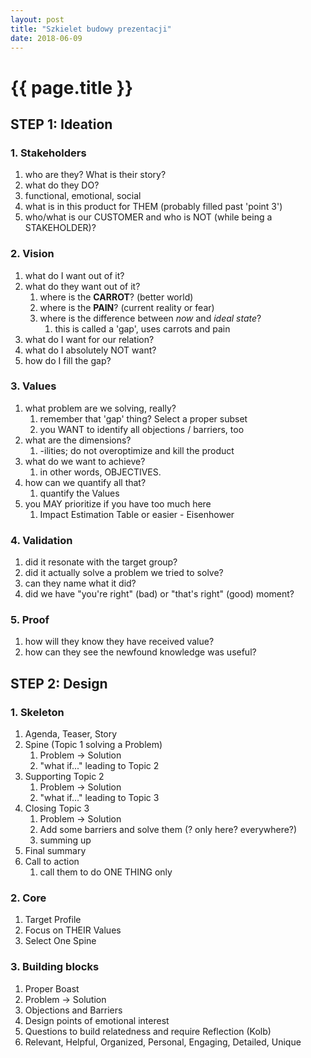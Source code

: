 ```yaml
---
layout: post
title: "Szkielet budowy prezentacji"
date: 2018-06-09
---
```


# {{ page.title }}

## STEP 1: Ideation

### 1. Stakeholders

1. who are they? What is their story?
2. what do they DO?
3. functional, emotional, social
4. what is in this product for THEM (probably filled past 'point 3')
5. who/what is our CUSTOMER and who is NOT (while being a STAKEHOLDER)?

### 2. Vision

1. what do I want out of it?
1. what do they want out of it?
    1. where is the **CARROT**? (better world)
    1. where is the **PAIN**? (current reality or fear)
    1. where is the difference between _now_ and _ideal state_?
        1. this is called a 'gap', uses carrots and pain
1. what do I want for our relation?
1. what do I absolutely NOT want?
1. how do I fill the gap?

### 3. Values

1. what problem are we solving, really?
    1. remember that 'gap' thing? Select a proper subset
    2. you WANT to identify all objections / barriers, too
1. what are the dimensions?
    1. -ilities; do not overoptimize and kill the product
1. what do we want to achieve?
    1. in other words, OBJECTIVES.
1. how can we quantify all that?
    1. quantify the Values
1. you MAY prioritize if you have too much here
    1. Impact Estimation Table or easier - Eisenhower

### 4. Validation

1. did it resonate with the target group?
1. did it actually solve a problem we tried to solve?
1. can they name what it did?
1. did we have "you're right" (bad) or "that's right" (good) moment?

### 5. Proof

1. how will they know they have received value?
1. how can they see the newfound knowledge was useful?

## STEP 2: Design

### 1. Skeleton

1. Agenda, Teaser, Story
1. Spine (Topic 1 solving a Problem)
    1. Problem -> Solution
    2. "what if..." leading to Topic 2
1. Supporting Topic 2
    1. Problem -> Solution
    2. "what if..." leading to Topic 3
1. Closing Topic 3
    1. Problem -> Solution
    2. Add some barriers and solve them (? only here? everywhere?)
    3. summing up
1. Final summary
1. Call to action
    1. call them to do ONE THING only

### 2. Core

1. Target Profile
1. Focus on THEIR Values
1. Select One Spine

### 3. Building blocks

1. Proper Boast
1. Problem -> Solution
1. Objections and Barriers
1. Design points of emotional interest
1. Questions to build relatedness and require Reflection (Kolb)
1. Relevant, Helpful, Organized, Personal, Engaging, Detailed, Unique
